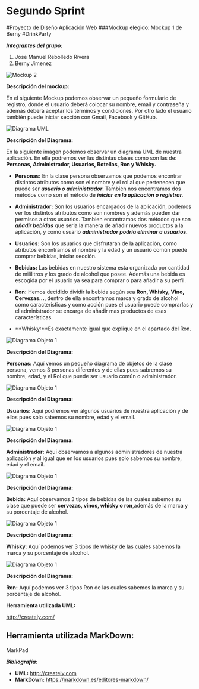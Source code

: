 # Segundo Sprint
#Proyecto de Diseño Aplicación Web
###Mockup elegido: Mockup 1 de Berny
#DrinkParty

**_Integrantes del grupo:_**

1. Jose Manuel Rebolledo Rivera
2. Berny Jimenez

![Mockup 2](/imagenes/Mockup2.png)

**Descripción del mockup:**

En el siguiente Mockup podemos observar un pequeño formulario de registro, donde el usuario deberá colocar su nombre, email y contraseña y además deberá aceptar los términos y condiciones. Por otro lado el usuario también puede iniciar sección con Gmail, Facebook y GitHub.

![Diagrama UML](/imagenes/Diagrama_UML.png)

**Descripción del Diagrama:**

En la siguiente imagen podemos observar un diagrama UML de nuestra aplicación. En ella podremos ver las distintas clases como son las de: **Personas, Administrador, Usuarios, Botellas, Ron y Whisky.**

- **Personas:** En la clase persona observamos que podemos encontrar distintos atributos como son el nombre y el rol al que pertenecen que puede ser **_usuario o administrador_**. Tambien nos encontramos dos métodos como son el método de **_iniciar en la aplicación o registrar._**

- **Administrador:** Son los usuarios encargados de la aplicación, podemos ver los distintos atributos como son nombres y además pueden dar permisos a otros usuarios. Tambien encontramos dos métodos que son **_añadir bebidas_** que seria la manera de añadir nuevos productos a la aplicación, y como usuario **_administrador podría eliminar a usuarios._**

- **Usuarios:** Son los usuarios que disfrutaran de la aplicación, como atributos encontramos el nombre y la edad y un usuario común puede comprar bebidas, iniciar sección.

- **Bebidas:** Las bebidas en nuestro sistema esta organizada por cantidad de mililitros y los grado de alcohol que posee. Además una bebida es escogida por el usuario ya sea para comprar o para añadir a su perfil.

- **Ron:** Hemos decidido dividir la bebida según sea **Ron, Whisky, Vino, Cervezas...**, dentro de ella encontramos marca y grado de alcohol como características y como acción pues el usuario puede comprarlas y el administrador se encarga de añadir mas productos de esas características.

- **Whisky:**Es exactamente igual que explique en el apartado del Ron.

![Diagrama Objeto 1](/imagenesDiagrama_Objeto_1.png)

**Descripción del Diagrama:**

**Personas:** Aquí vemos un pequeño diagrama de objetos de la clase persona, vemos 3 personas diferentes y de ellas pues sabremos su nombre, edad, y el Rol que puede ser usuario común o administrador.

![Diagrama Objeto 1](/imagenes/Diagrama_Objeto_2.png)

**Descripción del Diagrama:**

**Usuarios:** Aquí podremos ver algunos usuarios de nuestra aplicación y de ellos pues solo sabemos su nombre, edad y el email.

![Diagrama Objeto 1](/imagenes/Diagrama_Objeto_3.png)

**Descripción del Diagrama:**

**Administrador:** Aquí observamos a algunos administradores de nuestra aplicación y al igual que en los usuarios pues solo sabemos su nombre, edad y el email.

![Diagrama Objeto 1](/imagenes/Diagrama_Objeto_4.png)

**Descripción del Diagrama:**

**Bebida:** Aquí observamos 3 tipos de bebidas de las cuales sabemos su clase que puede ser **cervezas, vinos, whisky o ron**,además de la marca y su porcentaje de alcohol.

![Diagrama Objeto 1](/imagenes/Diagrama_Objeto_5.png)

**Descripción del Diagrama:**

**Whisky**: Aquí podemos ver 3 tipos de whisky de las cuales sabemos la marca y su porcentaje de alcohol.

![Diagrama Objeto 1](/imagenes/Diagrama_Objeto_6.png)

**Descripción del Diagrama:**

**Ron:** Aquí podemos ver 3 tipos Ron de las cuales sabemos la marca y su porcentaje de alcohol.

**Herramienta utilizada UML:**

http://creately.com/

**Herramienta utilizada MarkDown:**
-
MarkPad

**_Bibliografía:_**

-  **UML:** http://creately.com
-  **MarkDown:** https://markdown.es/editores-markdown/








